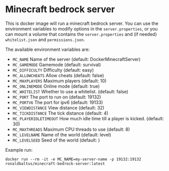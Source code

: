 # Minecraft bedrock server
This is docker image will run a minecraft bedrock server.
You can use the environment variables to modify options in the `server.properties`, or you can mount a volume that contains the `server.properties` and (if needed) `whitelist.json` and `permissions.json`. 

The available environment variables are:
- `MC_NAME` Name of the server (default: DockerMinecraftServer)
- `MC_GAMEMODE` Gamemode (default: survival)
- `MC_DIFFICULTY` Difficulty (default: easy)
- `MC_ALLOWCHEATS` Allow cheats (default: false)
- `MC_MAXPLAYERS` Maximum players (default: 10)
- `MC_ONLINEMODE` Online mode (default: true)
- `MC_WHITELIST` Whether to use a whitelist. (default: false)
- `MC_PORT` The port to run on (default: 19132)
- `MC_PORTV6` The port for ipv6 (default: 19133)
- `MC_VIEWDISTANCE` View distance (default: 32)
- `MC_TICKDISTANCE` The tick distance (default: 4)
- `MC_PLAYERIDLETIMEOUT` How much idle time till a player is kicked. (default: 30)
- `MC_MAXTHREADS` Maximum CPU threads to use (default: 8)
- `MC_LEVELNAME` Name of the world (default: level)
- `MC_LEVELSEED` Seed of the world (default: <empty>)

Example run:

`docker run --rm -it -e MC_NAME=my-server-name -p 19132:19132 ronaldbaltus/minecraft-bedrock-server:latest`
